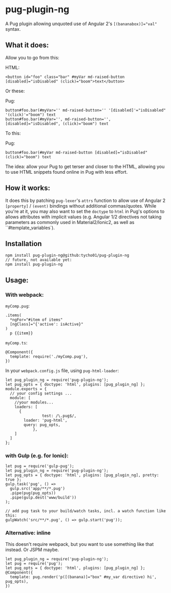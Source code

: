 # pug-plugin-ng
A Pug plugin allowing unquoted use of Angular 2's `[(bananabox)]="val"` syntax.

## What it does:

Allow you to go from this:

HTML:
```
<button id="foo" class="bar" #myVar md-raised-button [disabled]="isDisabled" (click)="boom">text</button>
```

Or these:

Pug:
```
button#foo.bar(#myVar='' md-raised-button='' '[disabled]'="isDisabled" '(click)'="boom") text
button#foo.bar(#myVar='', md-raised-button='', [disabled]="isDisabled", (click)="boom") text
```

To this:

Pug:
```
button#foo.bar(#myVar md-raised-button [disabled]="isDisabled" (click)="boom") text
```

The idea: allow your Pug to get terser and closer to the HTML, allowing you to use HTML snippets found online in Pug with less effort.

## How it works:
It does this by patching `pug-lexer`'s `attrs` function to allow use of Angular 2 `[property]` / `(event)` bindings without additional commas/quotes.
While you're at it, you may also want to set the `doctype` to `html` in Pug's options to allows attributes with implicit values (e.g. Angular 1/2 directives not taking parameters as commonly used in Material2/Ionic2, as well as ``#template_variables`).

## Installation

```
npm install pug-plugin-ng@github:tycho01/pug-plugin-ng
// future, not available yet:
npm install pug-plugin-ng
```

## Usage:

### With webpack:

`myComp.pug`:
```
.items(
  *ngFor="#item of items"
  [ngClass]="{'active': isActive}"
)
  p {{item}}
```

`myComp.ts`:
```
@Component({
  template: require('./myComp.pug'),
})
```

In your `webpack.config.js` file, using `pug-html-loader`:
```
let pug_plugin_ng = require('pug-plugin-ng');
let pug_opts = { doctype: 'html', plugins: [pug_plugin_ng] };
module.exports = {
  // your config settings ...
  module: [
    //your modules...
    loaders: [
      {
				test: /\.pug$/,
        loader: 'pug-html',
        query: pug_opts,
			},
    ]
  ]
};
```

### with Gulp (e.g. for Ionic):
```
let pug = require('gulp-pug');
let pug_plugin_ng = require('pug-plugin-ng');
let pug_opts = { doctype: 'html', plugins: [pug_plugin_ng], pretty: true };
gulp.task('pug', () =>
  gulp.src('app/**/*.pug')
  .pipe(pug(pug_opts))
  .pipe(gulp.dest('www/build'))
);

// add pug task to your build/watch tasks, incl. a watch function like this:
gulpWatch('src/**/*.pug', () => gulp.start('pug'));
```

### Alternative: inline
This doesn't require webpack, but you want to use something like that instead. Or JSPM maybe.
```
let pug_plugin_ng = require('pug-plugin-ng');
let pug = require('pug');
let pug_opts = { doctype: 'html', plugins: [pug_plugin_ng] };
@Component({
  template: pug.render('p([(banana)]="box" #my_var directive) hi', pug_opts),
})
```

